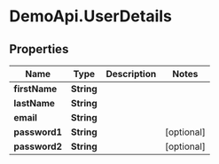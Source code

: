 # DemoApi.UserDetails

## Properties
Name | Type | Description | Notes
------------ | ------------- | ------------- | -------------
**firstName** | **String** |  | 
**lastName** | **String** |  | 
**email** | **String** |  | 
**password1** | **String** |  | [optional] 
**password2** | **String** |  | [optional] 


